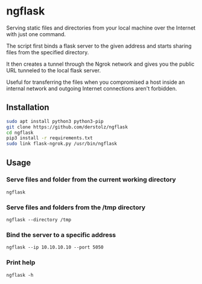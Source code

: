 # ngflask
Serving static files and directories from your local machine over the Internet with just one command.

The script first binds a flask server to the given address and starts sharing files from the specified directory.

It then creates a tunnel through the Ngrok network and gives you the public URL tunneled to the local flask server.

Useful for transferring the files when you compromised a host inside an internal network and outgoing Internet connections aren't forbidden.

## Installation

```bash
sudo apt install python3 python3-pip
git clone https://github.com/derstolz/ngflask
cd ngflask
pip3 install -r requirements.txt
sudo link flask-ngrok.py /usr/bin/ngflask
```
## Usage

### Serve files and folder from the current working directory
`ngflask`

### Serve files and folders from the /tmp directory
`ngflask --directory /tmp`

### Bind the server to a specific address
`ngflask --ip 10.10.10.10 --port 5050`

### Print help
`ngflask -h`
